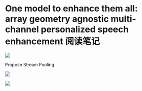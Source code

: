 # One model to enhance them all: array geometry agnostic multi-channel personalized speech enhancement 阅读笔记

![](https://tva1.sinaimg.cn/large/008vxvgGly1h914xnsrnhj31ok0fk0x4.jpg)

Propose Stream Pooling

![](https://tva1.sinaimg.cn/large/008vxvgGly1h914yxvff5j31ww0m8q78.jpg)

![](https://tva1.sinaimg.cn/large/008vxvgGly1h914zhixlsj30wg0jsmz8.jpg)